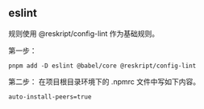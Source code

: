 
## eslint

规则使用 @reskript/config-lint 作为基础规则。

第一步：

```shell
pnpm add -D eslint @babel/core @reskript/config-lint
```

第二步：
在项目根目录环境下的 .npmrc 文件中写如下内容。
```
auto-install-peers=true
```
